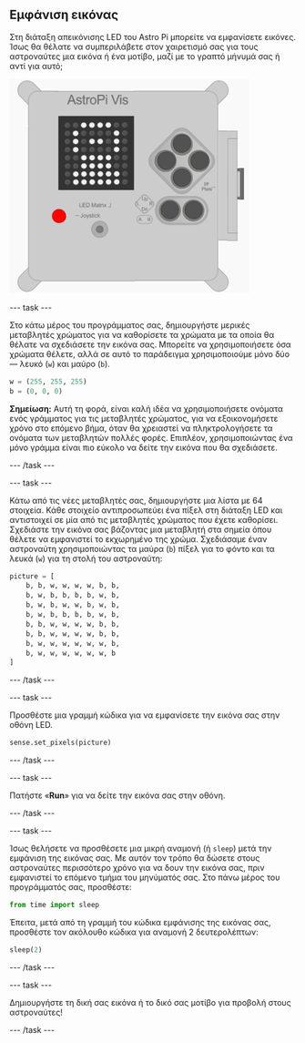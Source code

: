 ## Εμφάνιση εικόνας

Στη διάταξη απεικόνισης LED του Astro Pi μπορείτε να εμφανίσετε εικόνες. Ίσως θα θέλατε να συμπεριλάβετε στον χαιρετισμό σας για τους αστροναύτες μια εικόνα ή ένα μοτίβο, μαζί με το γραπτό μήνυμά σας ή αντί για αυτό;

![Αστροναύτης](images/astronaut-pic.png)

\--- task \---

Στο κάτω μέρος του προγράμματος σας, δημιουργήστε μερικές μεταβλητές χρώματος για να καθορίσετε τα χρώματα με τα οποία θα θέλατε να σχεδιάσετε την εικόνα σας. Μπορείτε να χρησιμοποιήσετε όσα χρώματα θέλετε, αλλά σε αυτό το παράδειγμα χρησιμοποιούμε μόνο δύο — λευκό (`w`) και μαύρο (`b`).

```python
w = (255, 255, 255)
b = (0, 0, 0)
```

**Σημείωση:** Αυτή τη φορά, είναι καλή ιδέα να χρησιμοποιήσετε ονόματα ενός γράμματος για τις μεταβλητές χρώματος, για να εξοικονομήσετε χρόνο στο επόμενο βήμα, όταν θα χρειαστεί να πληκτρολογήσετε τα ονόματα των μεταβλητών πολλές φορές. Επιπλέον, χρησιμοποιώντας ένα μόνο γράμμα είναι πιο εύκολο να δείτε την εικόνα που θα σχεδιάσετε.

\--- /task \---

\--- task \---

Κάτω από τις νέες μεταβλητές σας, δημιουργήστε μια λίστα με 64 στοιχεία. Κάθε στοιχείο αντιπροσωπεύει ένα πίξελ στη διάταξη LED και αντιστοιχεί σε μία από τις μεταβλητές χρώματος που έχετε καθορίσει. Σχεδιάστε την εικόνα σας βάζοντας μια μεταβλητή στα σημεία όπου θέλετε να εμφανιστεί το εκχωρημένο της χρώμα. Σχεδιάσαμε έναν αστροναύτη χρησιμοποιώντας τα μαύρα (`b`) πίξελ για το φόντο και τα λευκά (`w`) για τη στολή του αστροναύτη:

```python
picture = [
    b, b, w, w, w, w, b, b,
    b, w, b, b, b, b, w, b,
    b, w, b, w, w, b, w, b,
    b, w, b, b, b, b, w, b,
    b, b, w, w, w, w, b, b,
    b, b, w, w, w, w, b, b,
    b, w, w, w, w, w, w, b,
    b, w, w, w, w, w, w, b
]
```

\--- /task \---

\--- task \---

Προσθέστε μια γραμμή κώδικα για να εμφανίσετε την εικόνα σας στην οθόνη LED.

```python
sense.set_pixels(picture)
```

\--- /task \---

\--- task \---

Πατήστε «**Run**» για να δείτε την εικόνα σας στην οθόνη.

\--- /task \---

\--- task \---

Ίσως θελήσετε να προσθέσετε μια μικρή αναμονή (ή `sleep`) μετά την εμφάνιση της εικόνας σας. Με αυτόν τον τρόπο θα δώσετε στους αστροναύτες περισσότερο χρόνο για να δουν την εικόνα σας, πριν εμφανιστεί το επόμενο τμήμα του μηνύματός σας. Στο πάνω μέρος του προγράμματός σας, προσθέστε:

```python
from time import sleep
```

Έπειτα, μετά από τη γραμμή του κώδικα εμφάνισης της εικόνας σας, προσθέστε τον ακόλουθο κώδικα για αναμονή 2 δευτερολέπτων:

```python
sleep(2)
```

\--- /task \---

\--- task \---

Δημιουργήστε τη δική σας εικόνα ή το δικό σας μοτίβο για προβολή στους αστροναύτες!

\--- /task \---